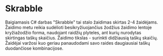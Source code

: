 # Skrabble
Baigiamasis C# darbas
"Skrabble" tai stalo žaidimas skirtas 2-4 žaidėjams. 
Žaidimo metu reikia sudėlioti besikryžiuojančius žodžius žaidimo lentoje kryžiažodžio forma, 
naudojant raidžių plyteles, ant kurių nurodytas skirtingas taškų skaičius. 
Žaidimo tikslas - surinkti didžiausią taškų skaičių. 
Žaidėjai varžosi kuo geriau panaudodami savo raides daugiausiai taškų duodančiose kombinacijose.
